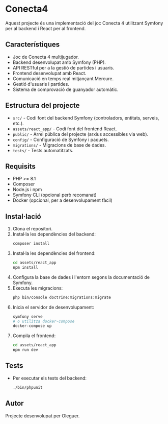 # Conecta4

Aquest projecte és una implementació del joc Conecta 4 utilitzant Symfony per al backend i React per al frontend.

## Característiques
- Joc de Conecta 4 multijugador.
- Backend desenvolupat amb Symfony (PHP).
- API RESTful per a la gestió de partides i usuaris.
- Frontend desenvolupat amb React.
- Comunicació en temps real mitjançant Mercure.
- Gestió d'usuaris i partides.
- Sistema de comprovació de guanyador automàtic.

## Estructura del projecte
- `src/` - Codi font del backend Symfony (controladors, entitats, serveis, etc.).
- `assets/react_app/` - Codi font del frontend React.
- `public/` - Arrel pública del projecte (arxius accessibles via web).
- `config/` - Configuració de Symfony i paquets.
- `migrations/` - Migracions de base de dades.
- `tests/` - Tests automatitzats.

## Requisits
- PHP >= 8.1
- Composer
- Node.js i npm
- Symfony CLI (opcional però recomanat)
- Docker (opcional, per a desenvolupament fàcil)

## Instal·lació
1. Clona el repositori.
2. Instal·la les dependències del backend:
   ```bash
   composer install
   ```
3. Instal·la les dependències del frontend:
   ```bash
   cd assets/react_app
   npm install
   ```
4. Configura la base de dades i l'entorn segons la documentació de Symfony.
5. Executa les migracions:
   ```bash
   php bin/console doctrine:migrations:migrate
   ```
6. Inicia el servidor de desenvolupament:
   ```bash
   symfony serve
   # o utilitza docker-compose
   docker-compose up
   ```
7. Compila el frontend:
   ```bash
   cd assets/react_app
   npm run dev
   ```

## Tests
- Per executar els tests del backend:
  ```bash
  ./bin/phpunit
  ```

## Autor
Projecte desenvolupat per Oleguer.
